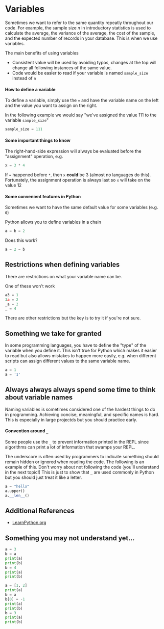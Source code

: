 # Variables

Sometimes we want to refer to the same quantity repeatly throughout our code.
For example, the sample size $n$ in introductory statistics is used to
calculate the average, the variance of the average, the cost
of the sample, and the expected number of records in your database.
This is when we use variables.

The main benefits of using variables
- Consistent value will be used by avoiding typos, changes at the top will change
  all following instances of the same value.
- Code would be easier to read if your variable is named `sample_size` instead of `n`

#### How to define a variable
To define a variable, simply use the `=` and have the variable name on the left and
the value you want to assign on the right.

In the following example we would say
"we've assigned the value 111 to the variable `sample_size`"

```python
sample_size = 111
```

#### Some important things to know
The right-hand-side expression will always be evaluated before the "assignment"
operation, e.g.

```python
x = 3 * 4
```
If `=` happened before `*`, then `x` **could** be 3 (almost no languages do this).
Fortunately, the assignment operation is always last so `x` will take on the value 12

#### Some convenient features in Python
Sometimes we want to have the same default value for some variables (e.g. `0`)

Python allows you to define variables in a chain
```python
a = b = 2
```

Does this work?
```python
a = 2 = b
```


## Restrictions when defining variables

There are restrictions on what your variable name can be.

One of these won't work
```python
a3 = 1
3a = 2
_a = 3
_ = 4
```

There are other restrictions but the key is to try it if you're not sure.

## Something we take for granted

In some programming languages, you have to define the "type" of the variable
when you define it. This isn't true for Python which makes it easier to read
but also allows mistakes to happen more easily, e.g. when different scripts
can assign different values to the same variable name.

```python
a = 1
a = '1'
```

## Always always always spend some time to think about variable names

Naming variables is sometimes considered one of the hardest things to do in
programming. Achieving concise, meaningful, and specific names is hard.
This is especially in large projectds but you should practice early.

#### Convention around `_`

Some people use the `_` to prevent information printed in the REPL since
algorithms can print a lot of information that swamps your REPL.

The underscore is often used by programmers to indicate something should
remain hidden or ignored when reading the code. The following is an example
of this. Don't worry about not following the code (you'll understand in the 
next topic!) This is just to show that `_` are used commonly in Python
but you should just treat it like a letter.
```python
a = "hello"
a.upper()
a.__len__()
```

## Additional References
- [LearnPython.org](https://www.learnpython.org/en/Variables_and_Types)

## Something you may not understand yet...

```python
a = 3
b = a
print(a)
print(b)
b = 4
print(a)
print(b)
```

```python
a = [1, 2]
print(a)
b = a
b[0] = -1
print(a)
print(b)
b = 3
print(a)
print(b)
```
